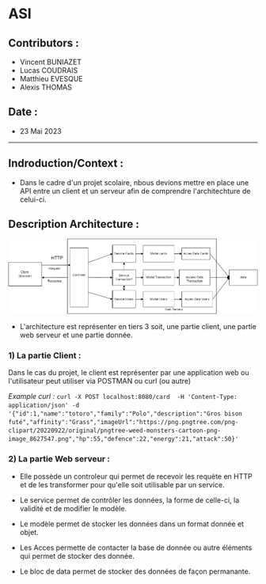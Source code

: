 # ASI
## Contributors :
* Vincent BUNIAZET
* Lucas COUDRAIS
* Matthieu EVESQUE
* Alexis THOMAS
## Date :
* 23 Mai 2023
***
## Indroduction/Context :

* Dans le cadre d'un projet scolaire, nbous devions mettre en place une API entre un client et un serveur afin de comprendre l'architechture de celui-ci.

## Description Architecture : 

![architechutre simplifier server-client](archi.drawio.png)

* L'architecture est représenter en tiers 3 soit, une partie client, une partie web serveur et une partie donnée.

### 1) La partie Client :
Dans le cas du projet, le client est représenter par une application web ou l'utilisateur peut utiliser via POSTMAN ou curl (ou autre)

_Example curl :_ 
``` curl -X POST localhost:8080/card  -H 'Content-Type: application/json' -d '{"id":1,"name":"totoro","family":"Polo","description":"Gros bison futé","affinity":"Grass","imageUrl":"https://png.pngtree.com/png-clipart/20220922/original/pngtree-weed-monsters-cartoon-png-image_8627547.png","hp":55,"defence":22,"energy":21,"attack":50}'  ```

### 2) La partie Web serveur :
    
* Elle possède un controleur qui permet de recevoir les requète en HTTP et de les transformer pour qu'elle soit utilisable par un service. 

* Le service permet de contrôler les données, la forme de celle-ci, la validité et de modifier le modèle.

* Le modèle permet de stocker les données dans un format donnée et objet. 

* Les Acces permette de contacter la base de donnée ou autre éléments qui permet de stocker des donnée. 

* Le bloc de data permet de stocker des données de façon permanante. 


